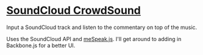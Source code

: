 # [SoundCloud CrowdSound](http://conundrumer.github.io/crowdsound/)

Input a SoundCloud track and listen to the commentary on top of the music.

Uses the SoundCloud API and [meSpeak.js](http://www.masswerk.at/mespeak/). I'll get around to adding in Backbone.js for a better UI.
